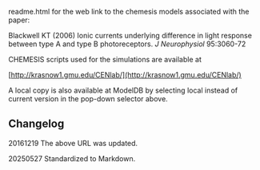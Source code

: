 readme.html for the web link to the chemesis models associated with the
paper:

Blackwell KT (2006) Ionic currents underlying difference in light
response between type A and type B photoreceptors.
*J Neurophysiol* 95:3060-72

CHEMESIS scripts used for the simulations are available at

[http://krasnow1.gmu.edu/CENlab/](http://krasnow1.gmu.edu/CENlab/)

A local copy is also available at ModelDB by selecting local instead of
current version in the pop-down selector above.

## Changelog
20161219 The above URL was updated.  

20250527 Standardized to Markdown.
